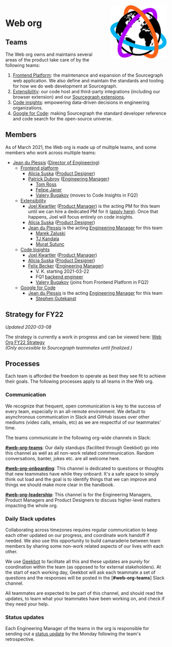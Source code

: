 <img src="./logo.svg" alt="Sourcegraph Web Team Logo" style="width: 35%; max-width: 200px; float: right; margin-left: 1rem;">

# Web org

## Teams
The Web org owns and maintains several areas of the product take care of by the following teams:

1. [Frontend Platform](frontend-platform/index.md): the maintenance and expansion of the Sourcegraph web application. We also define and maintain the standards and tooling for how we do web development at Sourcegraph. 
2. [Extensibility](extensibility/index.md): our code host and third-party integrations (including our browser extension) and our [Sourcegraph extensions](https://docs.sourcegraph.com/extensions).
3. [Code insights](code-insights/index.md): empowering data-driven decisions in engineering organizations.
4. [Google for Code](google-for-code/index.md): making Sourcegraph the standard developer reference and code search for the open-source universe.

<div style="clear: both"/>

## Members

As of March 2021, the Web org is made up of multiple teams, and some members who work across multiple teams:

<!-- Due to the markdown renderer that we use, the indentation here is sensitive. If you want to change the indentation, check that it renders correctly locally with `make serve` -->
- [Jean du Plessis](../../../company/team/index.md#jean-du-plessis-he-him) ([Director of Engineering](../roles.md#director-of-engineering))
     - [Frontend platform](../web/frontend-platform/index.md)
         - [Alicja Suska](../../../company/team/index.md#alicja-suska-she-her) ([Product Designer](../../product/roles/index.md#product-designer))
         - [Patrick Dubroy](../../../company/team/index.md#tom-ross-he-him) ([Engineering Manager](../roles.md#engineering-manager))
              - [Tom Ross](../../../company/team/index.md#tom-ross-he-him)
              - [Felipe Janer](../../../company/team/index.md#felipe-janer-he-him)
              - [Valery Bugakov](../../../company/team/index.md#valery-bugakov-he-him) (moves to Code Insights in FQ2)
     - [Extensibility](index.md)
         - [Joel Kwartler](../../../company/team/index.md#joel-kwartler-he-him) ([Product Manager](../../product/roles/index.md#product-manager)) is the acting PM for this team until we can hire a dedicated PM for it ([apply here](https://jobs.lever.co/sourcegraph/254299f5-f91b-43e2-aa1a-3732963dd296)). Once that happens, Joel will focus entirely on code insights. 
         - [Alicja Suska](../../../company/team/index.md#alicja-suska-she-her) ([Product Designer](../../product/roles/index.md#product-designer))
         - [Jean du Plessis](../../../company/team/index.md#jean-du-plessis-he-him) is the acting [Engineering Manager](../roles.md#engineering-manager) for this team
              - [Marek Zaluski](../../../company/team/index.md#marek-zaluski)
              - [TJ Kandala](../../../company/team/index.md#tharuntej-kandala-he-him)
              - [Murat Sutunc](../../../company/team/index.md#murat-sutunc-he-him)
     - [Code Insights](../web/code-insights/index.md)
         - [Joel Kwartler](../../../company/team/index.md#joel-kwartler-he-him) ([Product Manager](../../product/roles/index.md#product-manager))
         - [Alicja Suska](../../../company/team/index.md#alicja-suska-she-her) ([Product Designer](../../product/roles/index.md#product-designer))
         - [Felix Becker](../../../company/team/index.md#felix-becker) ([Engineering Manager](../roles.md#engineering-manager)) 
              - V. K. starting 2021-03-22
              - FQ1 [backend engineer](https://jobs.lever.co/sourcegraph/5a25e568-575a-4209-b887-05f914ff0650)
              - [Valery Bugakov](../../../company/team/index.md#valery-bugakov-he-him) (joins from Frontend Platform in FQ2)
     - [Google for Code](../web/google-for-code/index.md)
         - [Jean du Plessis](../../../company/team/index.md#jean-du-plessis-he-him) is the acting [Engineering Manager](../roles.md#engineering-manager) for this team
              - [Stephen Gutekanst](../../../company/team/index.md#stephen-gutekanst)

## Strategy for FY22

_Updated 2020-03-08_

The strategy is currently a work in progress and can be viewed here: [Web Org FY22 Strategy](https://docs.google.com/document/d/18GS2Gr7SP2ICuJaOpofxiwuxU3pKBfp8eXREFLDcM30/edit)  
_(Only accessible to Sourcegraph teammates until finalized.)_

## Processes

Each team is afforded the freedom to operate as best they see fit to achieve their goals. The following processes apply to all teams in the Web org.
### Communication

We recognize that frequent, open communication is key to the success of every team, especially in an all-remote environment.
We default to asynchronous communication in Slack and GitHub issues over other mediums (video calls, emails, etc) as we are respectful of our teammates' time. 

The teams communicate in the following org-wide channels in Slack:

[**#web-org-teams**](https://sourcegraph.slack.com/archives/C01EM5J1NF8): Our daily standups (facilited through Geekbot) go into this channel as well as all non-work related commmunication. Random conversations, banter, jokes etc. are all welcome here. 

[**#web-org-onboarding**](https://sourcegraph.slack.com/archives/C01K7TKKR09): This channel is dedicated to questions or thoughts that new teammates have while they onboard. It's a safe space to simply think out load and the goal is to identify things that we can improve and things we should make more clear in the handbook.

[**#web-org-leadership**](https://sourcegraph.slack.com/archives/C01P1TVDJR4): This channel is for the Engineering Managers, Product Managers and Product Designers to discuss higher-level matters impacting the whole org.

### Daily Slack updates

Collaborating across timezones requires regular communication to keep each other updated on our progress, and coordinate work handoff if needed. We also use this opportunity to build camaraderie between team members by sharing some non-work related aspects of our lives with each other.

We use [Geekbot](https://geekbot.com/) to facilitate all this and these updates are purely for coordination within the team (as opposed to for external stakeholders). At the start of each working day, Geekbot will ask each teammate a set of questions and the responses will be posted in the [**#web-org-teams**] Slack channel.

All teammates are expected to be part of this channel, and should read the updates, to learn what your teammates have been working on, and check if they need your help.

### Status updates

Each Engineering Manager of the teams in the org is responsible for sending out a [status update](../leadership/index.md#status-updates) by the Monday following the team's retrospective.
